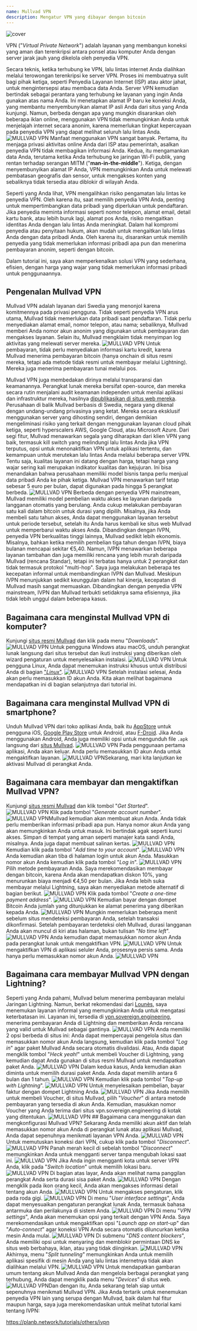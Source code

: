 ```yaml
---
name: Mullvad VPN
description: Mengatur VPN yang dibayar dengan bitcoin
---
```

![cover](assets/cover.webp)

VPN ("*Virtual Private Network*") adalah layanan yang membangun koneksi yang aman dan terenkripsi antara ponsel atau komputer Anda dengan server jarak jauh yang dikelola oleh penyedia VPN.

Secara teknis, ketika terhubung ke VPN, lalu lintas internet Anda dialihkan melalui terowongan terenkripsi ke server VPN. Proses ini membuatnya sulit bagi pihak ketiga, seperti Penyedia Layanan Internet (ISP) atau aktor jahat, untuk mengintersepsi atau membaca data Anda. Server VPN kemudian bertindak sebagai perantara yang terhubung ke layanan yang ingin Anda gunakan atas nama Anda. Ini menetapkan alamat IP baru ke koneksi Anda, yang membantu menyembunyikan alamat IP asli Anda dari situs yang Anda kunjungi. Namun, berbeda dengan apa yang mungkin disarankan oleh beberapa iklan online, menggunakan VPN tidak memungkinkan Anda untuk menjelajah internet secara anonim, karena memerlukan tingkat kepercayaan pada penyedia VPN yang dapat melihat seluruh lalu lintas Anda.
![MULLVAD VPN](assets/fr/01.webp)
Manfaat menggunakan VPN sangat banyak. Pertama, itu menjaga privasi aktivitas online Anda dari ISP atau pemerintah, asalkan penyedia VPN tidak membagikan informasi Anda. Kedua, itu mengamankan data Anda, terutama ketika Anda terhubung ke jaringan Wi-Fi publik, yang rentan terhadap serangan MITM ("**man-in-the-middle**"). Ketiga, dengan menyembunyikan alamat IP Anda, VPN memungkinkan Anda untuk melewati pembatasan geografis dan sensor, untuk mengakses konten yang sebaliknya tidak tersedia atau diblokir di wilayah Anda.

Seperti yang Anda lihat, VPN mengalihkan risiko pengamatan lalu lintas ke penyedia VPN. Oleh karena itu, saat memilih penyedia VPN Anda, penting untuk mempertimbangkan data pribadi yang diperlukan untuk pendaftaran. Jika penyedia meminta informasi seperti nomor telepon, alamat email, detail kartu bank, atau lebih buruk lagi, alamat pos Anda, risiko mengaitkan identitas Anda dengan lalu lintas Anda meningkat. Dalam hal kompromi penyedia atau penyitaan hukum, akan mudah untuk mengaitkan lalu lintas Anda dengan data pribadi Anda. Oleh karena itu, disarankan untuk memilih penyedia yang tidak memerlukan informasi pribadi apa pun dan menerima pembayaran anonim, seperti dengan bitcoin.

Dalam tutorial ini, saya akan memperkenalkan solusi VPN yang sederhana, efisien, dengan harga yang wajar yang tidak memerlukan informasi pribadi untuk penggunaannya.

## Pengenalan Mullvad VPN
Mullvad VPN adalah layanan dari Swedia yang menonjol karena komitmennya pada privasi pengguna. Tidak seperti penyedia VPN arus utama, Mullvad tidak memerlukan data pribadi saat pendaftaran. Tidak perlu menyediakan alamat email, nomor telepon, atau nama; sebaliknya, Mullvad memberi Anda nomor akun anonim yang digunakan untuk pembayaran dan mengakses layanan. Selain itu, Mullvad mengklaim tidak menyimpan log aktivitas yang melewati server mereka.
![MULLVAD VPN](assets/notext/02.webp)
Untuk pembayaran, tidak perlu menyediakan informasi kartu kredit, karena Mullvad menerima pembayaran bitcoin (hanya onchain di situs resmi mereka, tetapi ada metode tidak resmi untuk membayar melalui Lightning). Mereka juga menerima pembayaran tunai melalui pos.

Mullvad VPN juga membedakan dirinya melalui transparansi dan keamanannya. Perangkat lunak mereka bersifat open-source, dan mereka secara rutin menjalani audit keamanan independen untuk menilai aplikasi dan infrastruktur mereka, hasilnya [dipublikasikan di situs web mereka](https://mullvad.net/fr/blog/tag/audits). Perusahaan di balik Mullvad berbasis di Swedia, negara yang dikenal dengan undang-undang privasinya yang ketat. Mereka secara eksklusif menggunakan server yang dihosting sendiri, dengan demikian mengeliminasi risiko yang terkait dengan menggunakan layanan cloud pihak ketiga, seperti hyperscalers AWS, Google Cloud, atau Microsoft Azure.
Dari segi fitur, Mullvad menawarkan segala yang diharapkan dari klien VPN yang baik, termasuk kill switch yang melindungi lalu lintas Anda jika VPN terputus, opsi untuk menonaktifkan VPN untuk aplikasi tertentu, dan kemampuan untuk merutekan lalu lintas Anda melalui beberapa server VPN.
Tentu saja, kualitas layanan ini datang dengan harga, tetapi harga yang wajar sering kali merupakan indikator kualitas dan kejujuran. Ini bisa menandakan bahwa perusahaan memiliki model bisnis tanpa perlu menjual data pribadi Anda ke pihak ketiga. Mullvad VPN menawarkan tarif tetap sebesar 5 euro per bulan, dapat digunakan pada hingga 5 perangkat berbeda.
![MULLVAD VPN](assets/notext/03.webp)
Berbeda dengan penyedia VPN mainstream, Mullvad memiliki model pembelian waktu akses ke layanan daripada langganan otomatis yang berulang. Anda cukup melakukan pembayaran satu kali dalam bitcoin untuk durasi yang dipilih. Misalnya, jika Anda membeli satu tahun akses, Anda dapat menggunakan layanan tersebut untuk periode tersebut, setelah itu Anda harus kembali ke situs web Mullvad untuk memperbarui waktu akses Anda.
Dibandingkan dengan IVPN, penyedia VPN berkualitas tinggi lainnya, Mullvad sedikit lebih ekonomis. Misalnya, bahkan ketika memilih pembelian tiga tahun dengan IVPN, biaya bulanan mencapai sekitar €5,40. Namun, IVPN menawarkan beberapa layanan tambahan dan juga memiliki rencana yang lebih murah daripada Mullvad (rencana Standar), tetapi ini terbatas hanya untuk 2 perangkat dan tidak termasuk protokol "multi-hop".
Saya juga melakukan beberapa tes kecepatan informal untuk membandingkan IVPN dan Mullvad. Meskipun IVPN menunjukkan sedikit keunggulan dalam hal kinerja, kecepatan di Mullvad masih sangat memuaskan. Dibandingkan dengan penyedia VPN mainstream, IVPN dan Mullvad terbukti setidaknya sama efisiennya, jika tidak lebih unggul dalam beberapa kasus.

## Bagaimana cara menginstal Mullvad VPN di komputer?

Kunjungi [situs resmi Mullvad](https://mullvad.net/en/download/) dan klik pada menu "*Downloads*".
![MULLVAD VPN](assets/notext/04.webp)
Untuk pengguna Windows atau macOS, unduh perangkat lunak langsung dari situs tersebut dan ikuti instruksi yang diberikan oleh wizard pengaturan untuk menyelesaikan instalasi.
![MULLVAD VPN](assets/notext/05.webp)
Untuk pengguna Linux, Anda dapat menemukan instruksi khusus untuk distribusi Anda di bagian ["*Linux*"](https://mullvad.net/en/download/vpn/linux).
![MULLVAD VPN](assets/notext/06.webp)
Setelah instalasi selesai, Anda akan perlu memasukkan ID akun Anda. Kita akan melihat bagaimana mendapatkan ini di bagian selanjutnya dari tutorial ini.

## Bagaimana cara menginstal Mullvad VPN di smartphone?

Unduh Mullvad VPN dari toko aplikasi Anda, baik itu [AppStore](https://apps.apple.com/us/app/mullvad-vpn/id1488466513) untuk pengguna iOS, [Google Play Store](https://play.google.com/store/apps/details?id=net.mullvad.mullvadvpn) untuk Android, atau [F-Droid](https://f-droid.org/packages/net.mullvad.mullvadvpn/). Jika Anda menggunakan Android, Anda juga memiliki opsi untuk mengunduh file `.apk` langsung dari [situs Mullvad](https://mullvad.net/en/download/vpn/android).
![MULLVAD VPN](assets/notext/07.webp)
Pada penggunaan pertama aplikasi, Anda akan keluar. Anda perlu memasukkan ID akun Anda untuk mengaktifkan layanan.
![MULLVAD VPN](assets/notext/08.webp)Sekarang, mari kita lanjutkan ke aktivasi Mullvad di perangkat Anda.

## Bagaimana cara membayar dan mengaktifkan Mullvad VPN?

Kunjungi [situs resmi Mullvad](https://mullvad.net/) dan klik tombol "*Get Started*".
![MULLVAD VPN](assets/notext/09.webp)
Klik pada tombol "*Generate account number*".
![MULLVAD VPN](assets/notext/10.webp)Mullvad kemudian akan membuat akun Anda. Anda tidak perlu memberikan informasi pribadi apa pun. Hanya nomor akun Anda yang akan memungkinkan Anda untuk masuk. Ini bertindak agak seperti kunci akses. Simpan di tempat yang aman seperti manajer kata sandi Anda, misalnya. Anda juga dapat membuat salinan kertas.
![MULLVAD VPN](assets/notext/11.webp)
Kemudian klik pada tombol "*Add time to your account*".
![MULLVAD VPN](assets/notext/12.webp)
Anda kemudian akan tiba di halaman login untuk akun Anda. Masukkan nomor akun Anda kemudian klik pada tombol "*Log in*".
![MULLVAD VPN](assets/notext/13.webp)
Pilih metode pembayaran Anda. Saya merekomendasikan membayar dengan bitcoin, karena Anda akan mendapatkan diskon 10%, yang menurunkan biaya menjadi €4,50 per bulan. Jika Anda lebih suka membayar melalui Lightning, saya akan menyediakan metode alternatif di bagian berikut.
![MULLVAD VPN](assets/notext/14.webp)
Klik pada tombol "*Create a one-time payment address*".
![MULLVAD VPN](assets/notext/15.webp)
Kemudian bayar dengan dompet Bitcoin Anda jumlah yang ditunjukkan ke alamat penerima yang diberikan kepada Anda.
![MULLVAD VPN](assets/notext/16.webp)
Mungkin memerlukan beberapa menit sebelum situs mendeteksi pembayaran Anda, setelah transaksi dikonfirmasi. Setelah pembayaran terdeteksi oleh Mullvad, durasi langganan Anda akan muncul di kiri atas halaman, bukan tulisan "*No time left*".
![MULLVAD VPN](assets/notext/17.webp)
Anda kemudian dapat memasukkan nomor akun Anda pada perangkat lunak untuk mengaktifkan VPN.
![MULLVAD VPN](assets/notext/18.webp)
Untuk mengaktifkan VPN di aplikasi seluler Anda, prosesnya persis sama. Anda hanya perlu memasukkan nomor akun Anda.
![MULLVAD VPN](assets/notext/19.webp)
## Bagaimana cara membayar Mullvad VPN dengan Lightning?

Seperti yang Anda pahami, Mullvad belum menerima pembayaran melalui Jaringan Lightning. Namun, berkat rekomendasi dari [Lounès](https://x.com/louneskmt), saya menemukan layanan informal yang memungkinkan Anda untuk mengatasi keterbatasan ini. Layanan ini, tersedia di [vpn.sovereign.engineering](https://vpn.sovereign.engineering/), menerima pembayaran Anda di Lightning dan memberikan Anda rencana yang valid untuk Mullvad sebagai gantinya.
![MULLVAD VPN](assets/notext/20.webp)
Anda memiliki 2 opsi berbeda di situs ini: Anda dapat mempercayai pengelola situs dan memasukkan nomor akun Anda langsung, kemudian klik pada tombol "*Log in*" agar paket Mullvad Anda secara otomatis divalidasi. Atau, Anda dapat mengklik tombol "*Heck yeah!*" untuk membeli Voucher di Lightning, yang kemudian dapat Anda gunakan di situs resmi Mullvad untuk mendapatkan paket Anda. ![MULLVAD VPN](assets/notext/21.webp) Dalam kedua kasus, Anda kemudian akan diminta untuk memilih durasi paket Anda. Anda dapat memilih antara 6 bulan dan 1 tahun. ![MULLVAD VPN](assets/notext/22.webp) Kemudian klik pada tombol "*Top-up with Lightning*". ![MULLVAD VPN](assets/notext/23.webp) Untuk menyelesaikan pembelian, bayar faktur dengan dompet Lightning Anda. ![MULLVAD VPN](assets/notext/24.webp) Jika Anda memilih untuk membeli Voucher, di situs Mullvad, pilih "*Voucher*" di antara metode pembayaran yang tersedia di akun Anda. Kemudian, masukkan nomor Voucher yang Anda terima dari situs vpn.sovereign.engineering di kotak yang ditentukan. ![MULLVAD VPN](assets/notext/25.webp) ## Bagaimana cara menggunakan dan mengkonfigurasi Mullvad VPN?
Sekarang Anda memiliki akun aktif dan telah memasukkan nomor akun Anda di perangkat lunak atau aplikasi Mullvad, Anda dapat sepenuhnya menikmati layanan VPN Anda. ![MULLVAD VPN](assets/notext/26.webp) Untuk memutuskan koneksi dari VPN, cukup klik pada tombol "*Disconnect*". ![MULLVAD VPN](assets/notext/27.webp) Panah merah kecil di sebelah tombol "*Disconnect*" memungkinkan Anda untuk mengganti server tanpa mengubah lokasi saat ini. ![MULLVAD VPN](assets/notext/28.webp) Jika Anda ingin mengganti kota untuk server VPN Anda, klik pada "*Switch location*" untuk memilih lokasi baru. ![MULLVAD VPN](assets/notext/29.webp) Di bagian atas layar, Anda akan melihat nama panggilan perangkat Anda serta durasi sisa paket Anda. ![MULLVAD VPN](assets/notext/30.webp) Dengan mengklik pada ikon orang kecil, Anda akan mengakses informasi detail tentang akun Anda. ![MULLVAD VPN](assets/notext/31.webp) Untuk mengakses pengaturan, klik pada roda gigi. ![MULLVAD VPN](assets/notext/32.webp) Di menu "*User interface settings*", Anda dapat menyesuaikan pengaturan perangkat lunak Anda, termasuk bahasa antarmuka dan perilakunya di sistem Anda. ![MULLVAD VPN](assets/notext/33.webp) Di menu "*VPN settings*", Anda akan menemukan opsi yang terkait dengan VPN Anda. Saya merekomendasikan untuk mengaktifkan opsi "*Launch app on start-up*" dan "*Auto-connect*" agar koneksi VPN Anda secara otomatis diluncurkan ketika mesin Anda mulai.
![MULLVAD VPN](assets/notext/34.webp) Di submenu "*DNS content blockers*", Anda memiliki opsi untuk menyaring dan memblokir permintaan DNS ke situs web berbahaya, iklan, atau yang tidak diinginkan.
![MULLVAD VPN](assets/notext/35.webp)
Akhirnya, menu "*Split tunneling*" memungkinkan Anda untuk memilih aplikasi spesifik di mesin Anda yang lalu lintas internetnya tidak akan dialihkan melalui VPN.
![MULLVAD VPN](assets/notext/36.webp)
Untuk mendapatkan gambaran umum tentang akun Mullvad Anda dan mengelola berbagai perangkat yang terhubung, Anda dapat mengklik pada menu "*Devices*" di situs web.
![MULLVAD VPN](assets/notext/37.webp)Dan dengan itu, Anda sekarang telah siap untuk sepenuhnya menikmati Mullvad VPN. Jika Anda tertarik untuk menemukan penyedia VPN lain yang serupa dengan Mullvad, baik dalam hal fitur maupun harga, saya juga merekomendasikan untuk melihat tutorial kami tentang IVPN:

https://planb.network/tutorials/others/ivpn